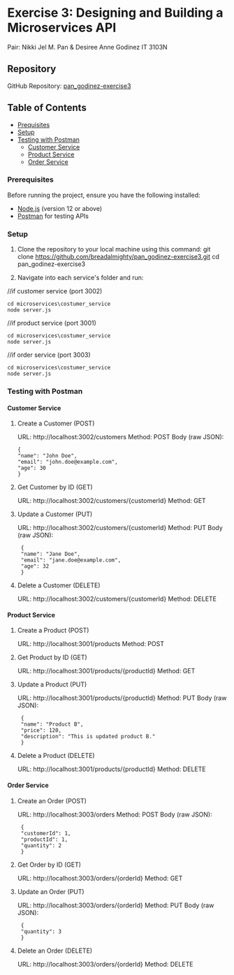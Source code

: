 # Exercise 3: Designing and Building a Microservices API
Pair: Nikki Jel M. Pan & Desiree Anne Godinez
IT 3103N


## Repository
GitHub Repository: [pan_godinez-exercise3](https://github.com/breadalmighty/pan_godinez-exercise3.git)

## Table of Contents
- [Prequisites](#prequesites)
- [Setup](#setup)
- [Testing with Postman](#testing-with-postman)
  - [Customer Service](#customer-service)
  - [Product Service](#product-service)
  - [Order Service](#order-service)

### Prerequisites
Before running the project, ensure you have the following installed:
- [Node.js](https://nodejs.org/en/) (version 12 or above)
- [Postman](https://www.postman.com/) for testing APIs

### Setup 
1. Clone the repository to your local machine using this command:
   git clone https://github.com/breadalmighty/pan_godinez-exercise3.git
   cd pan_godinez-exercise3

2. Navigate into each service's folder and run:

//if customer service (port 3002)

    cd microservices\costumer_service
    node server.js

//if product service (port 3001)

    cd microservices\costumer_service
    node server.js

//if order service (port 3003)

    cd microservices\costumer_service
    node server.js


### Testing with Postman

#### Customer Service 

 1. Create a Customer (POST)

    URL: http://localhost:3002/customers
    Method: POST
    Body (raw JSON):
    
        {
        "name": "John Doe",
        "email": "john.doe@example.com",
        "age": 30
        }

3. Get Customer by ID (GET)

    URL: http://localhost:3002/customers/{customerId}
    Method: GET

4. Update a Customer (PUT)

    URL: http://localhost:3002/customers/{customerId}
    Method: PUT
    Body (raw JSON):
   
        {
        "name": "Jane Doe",
        "email": "jane.doe@example.com",
        "age": 32
        }

6. Delete a Customer (DELETE)

    URL: http://localhost:3002/customers/{customerId}
    Method: DELETE

#### Product Service 

1. Create a Product (POST)

    URL: http://localhost:3001/products
    Method: POST

2. Get Product by ID (GET)

    URL: http://localhost:3001/products/{productId}
    Method: GET

3. Update a Product (PUT)

    URL: http://localhost:3001/products/{productId}
    Method: PUT
    Body (raw JSON):
   
        {
        "name": "Product B",
        "price": 120,
        "description": "This is updated product B."
        }

5. Delete a Product (DELETE)

    URL: http://localhost:3001/products/{productId}
    Method: DELETE

#### Order Service

1. Create an Order (POST)

    URL: http://localhost:3003/orders
    Method: POST
    Body (raw JSON):
   
        {
        "customerId": 1,
        "productId": 1,
        "quantity": 2
        }

3. Get Order by ID (GET)

    URL: http://localhost:3003/orders/{orderId}
    Method: GET

4. Update an Order (PUT)

    URL: http://localhost:3003/orders/{orderId}
    Method: PUT
    Body (raw JSON):
   
        {
        "quantity": 3
        }

3. Delete an Order (DELETE)

    URL: http://localhost:3003/orders/{orderId}
    Method: DELETE
